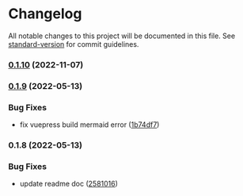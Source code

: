 # Changelog

All notable changes to this project will be documented in this file. See [standard-version](https://github.com/conventional-changelog/standard-version) for commit guidelines.

### [0.1.10](https://github.com/LiHowe/vuepress-plugin-mermaid/compare/v0.1.9...v0.1.10) (2022-11-07)

### [0.1.9](https://github.com/LiHowe/vuepress-plugin-mermaid/compare/v0.1.8...v0.1.9) (2022-05-13)


### Bug Fixes

* fix vuepress build mermaid error ([1b74df7](https://github.com/LiHowe/vuepress-plugin-mermaid/commit/1b74df7ff8f4326628bdea5a9318f5753917205e))

### 0.1.8 (2022-05-13)


### Bug Fixes

* update readme doc ([2581016](https://github.com/LiHowe/vuepress-plugin-mermaid/commit/258101679dff7edeeae0259a74380fb91b4fd22d))

